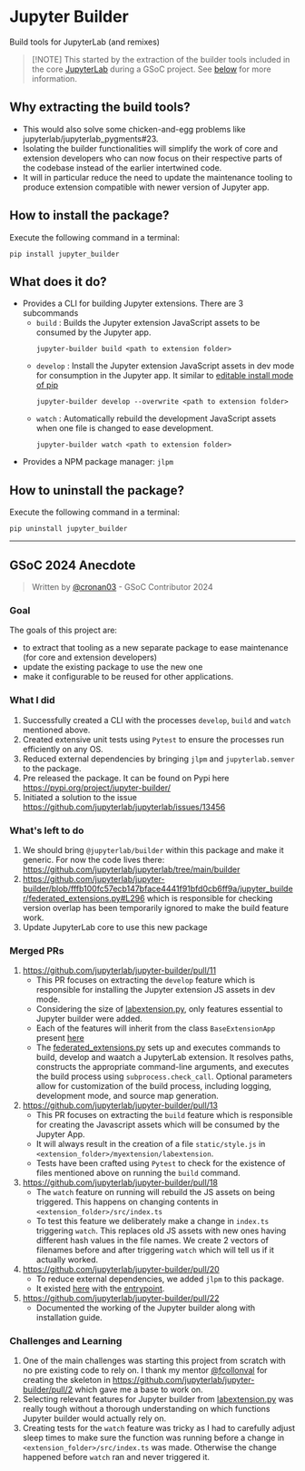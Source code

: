 # Jupyter Builder

Build tools for JupyterLab (and remixes)

> \[!NOTE\]
> This started by the extraction of the builder tools included in
> the core [JupyterLab](https://github.com/jupyterlab/jupyterlab) during a GSoC project. See [below](#gsoc-2024-anecdote) for more information.

## Why extracting the build tools?

- This would also solve some chicken-and-egg problems like jupyterlab/jupyterlab_pygments#23.
- Isolating the builder functionalities will simplify the work
  of core and extension developers who can now focus on their respective parts of the
  codebase instead of the earlier intertwined code.
- It will in particular reduce the need to update the maintenance tooling to produce extension compatible with newer version of Jupyter app.

## How to install the package?

Execute the following command in a terminal:

```
pip install jupyter_builder
```

## What does it do?

- Provides a CLI for building Jupyter extensions. There are 3 subcommands
  - `build` : Builds the Jupyter extension JavaScript assets to be consumed by the Jupyter app.
    ```
    jupyter-builder build <path to extension folder>
    ```
  - `develop` : Install the Jupyter extension JavaScript assets in dev mode for consumption in the Jupyter app. It similar to [editable install mode of pip](https://pip.pypa.io/en/stable/topics/local-project-installs/#editable-installs)
    ```
    jupyter-builder develop --overwrite <path to extension folder>
    ```
  - `watch` : Automatically rebuild the development JavaScript assets when one file is changed to ease development.
    ```
    jupyter-builder watch <path to extension folder>
    ```
- Provides a NPM package manager: `jlpm`

## How to uninstall the package?

Execute the following command in a terminal:

```
pip uninstall jupyter_builder
```

______________________________________________________________________

## GSoC 2024 Anecdote

> Written by [@cronan03](https://github.com/cronan03) - GSoC Contributor 2024

### Goal

The goals of this project are:

- to extract that tooling as a new separate package to ease maintenance (for core and extension developers)
- update the existing package to use the new one
- make it configurable to be reused for other applications.

### What I did

1. Successfully created a CLI with the processes `develop`, `build` and `watch` mentioned above.
1. Created extensive unit tests using `Pytest` to ensure the processes run efficiently on any OS.
1. Reduced external dependencies by bringing `jlpm` and `jupyterlab.semver` to the package.
1. Pre released the package. It can be found on Pypi here https://pypi.org/project/jupyter-builder/
1. Initiated a solution to the issue https://github.com/jupyterlab/jupyterlab/issues/13456

### What's left to do

1. We should bring `@jupyterlab/builder` within this package and make it generic.
   For now the code lives there: https://github.com/jupyterlab/jupyterlab/tree/main/builder
1. https://github.com/jupyterlab/jupyter-builder/blob/fffb100fc57ecb147bface4441f91bfd0cb6ff9a/jupyter_builder/federated_extensions.py#L296 which is responsible for checking version overlap has been temporarily ignored to make the build feature work.
1. Update JupyterLab core to use this new package

### Merged PRs

1. https://github.com/jupyterlab/jupyter-builder/pull/11
   - This PR focuses on extracting the `develop` feature which is responsible for installing the Jupyter extension JS assets in dev mode.
   - Considering the size of [labextension.py](https://github.com/jupyterlab/jupyterlab/blob/main/jupyterlab/labextensions.py), only features essential to Jupyter builder were added.
   - Each of the features will inherit from the class `BaseExtensionApp` present [here](https://github.com/jupyterlab/jupyter-builder/blob/main/jupyter_builder/base_extension_app.py)
   - The [federated_extensions.py](https://github.com/jupyterlab/jupyter-builder/blob/main/jupyter_builder/federated_extensions.py)  sets up and executes commands to build, develop and waatch a JupyterLab extension. It resolves paths, constructs the appropriate command-line arguments, and executes the build process using `subprocess.check_call`. Optional parameters allow for customization of the build process, including logging, development mode, and source map generation.
1. https://github.com/jupyterlab/jupyter-builder/pull/13
   - This PR focuses on extracting the `build` feature which is responsible for creating the Javascript assets which will be consumed by the Jupyter App.
   - It will always result in the creation of a file `static/style.js` in `<extension_folder>/myextension/labextension`.
   - Tests have been crafted using `Pytest` to check for the existence of files mentioned above on running the `build` command.
1. https://github.com/jupyterlab/jupyter-builder/pull/18
   - The `watch` feature on running will rebuild the JS assets on being triggered. This happens on changing contents in `<extension_folder>/src/index.ts`
   - To test this feature we deliberately make a change in `index.ts` triggering `watch`. This replaces old JS assets with new ones having different hash values in the file names. We create 2 vectors of filenames before and after triggering `watch` which will tell us if it actually worked.
1. https://github.com/jupyterlab/jupyter-builder/pull/20
   - To reduce external dependencies, we added `jlpm` to this package.
   - It existed [here](https://github.com/jupyterlab/jupyterlab/blob/main/jupyterlab/jlpmapp.py) with the [entrypoint](https://github.com/jupyterlab/jupyterlab/blob/e048f27548969c0e4403417ac04bc186f119128f/pyproject.toml#L60).
1. https://github.com/jupyterlab/jupyter-builder/pull/22
   - Documented the working of the Jupyter builder along with installation guide.

### Challenges and Learning

1. One of the main challenges was starting this project from scratch with no pre existing code to rely on. I thank my mentor [@fcollonval](https://github.com/fcollonval) for creating the skeleton in https://github.com/jupyterlab/jupyter-builder/pull/2 which gave me a base to work on.
1. Selecting relevant features for Jupyter builder from [labextension.py](https://github.com/jupyterlab/jupyterlab/blob/main/jupyterlab/labextensions.py) was really tough without a thorough understanding on which functions Jupyter builder would actually rely on.
1. Creating tests for the `watch` feature was tricky as I had to carefully adjust sleep times to make sure the function was running before a change in `<extension_folder>/src/index.ts` was made. Otherwise the change happened before `watch` ran and never triggered it.
